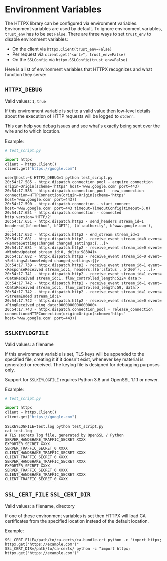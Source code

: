 Environment Variables
=====================

The HTTPX library can be configured via environment variables.
Environment variables are used by default. To ignore environment variables, `trust_env` has to be set `False`.
There are three ways to set `trust_env` to disable environment variables:

* On the client via `httpx.Client(trust_env=False)`
* Per request via `client.get("<url>", trust_env=False)`
* On the `SSLConfig` via `httpx.SSLConfig(trust_env=False)`

Here is a list of environment variables that HTTPX recognizes
and what function they serve:

`HTTPX_DEBUG`
-----------

Valid values: `1`, `true`

If this environment variable is set to a valid value then low-level
details about the execution of HTTP requests will be logged to `stderr`.

This can help you debug issues and see what's exactly being sent
over the wire and to which location.

Example:

```python
# test_script.py

import httpx
client = httpx.Client()
client.get("https://google.com")
```

```console
user@host:~$ HTTPX_DEBUG=1 python test_script.py
20:54:17.585 - httpx.dispatch.connection_pool - acquire_connection origin=Origin(scheme='https' host='www.google.com' port=443)
20:54:17.585 - httpx.dispatch.connection_pool - new_connection connection=HTTPConnection(origin=Origin(scheme='https' host='www.google.com' port=443))
20:54:17.590 - httpx.dispatch.connection - start_connect host='www.google.com' port=443 timeout=TimeoutConfig(timeout=5.0)
20:54:17.651 - httpx.dispatch.connection - connected http_version='HTTP/2'
20:54:17.651 - httpx.dispatch.http2 - send_headers stream_id=1 headers=[(b':method', b'GET'), (b':authority', b'www.google.com'), ...]
20:54:17.652 - httpx.dispatch.http2 - end_stream stream_id=1
20:54:17.681 - httpx.dispatch.http2 - receive_event stream_id=0 event=<RemoteSettingsChanged changed_settings:{...}>
20:54:17.681 - httpx.dispatch.http2 - receive_event stream_id=0 event=<WindowUpdated stream_id:0, delta:983041>
20:54:17.682 - httpx.dispatch.http2 - receive_event stream_id=0 event=<SettingsAcknowledged changed_settings:{}>
20:54:17.739 - httpx.dispatch.http2 - receive_event stream_id=1 event=<ResponseReceived stream_id:1, headers:[(b':status', b'200'), ...]>
20:54:17.741 - httpx.dispatch.http2 - receive_event stream_id=1 event=<DataReceived stream_id:1, flow_controlled_length:5224 data:>
20:54:17.742 - httpx.dispatch.http2 - receive_event stream_id=1 event=<DataReceived stream_id:1, flow_controlled_length:59, data:>
20:54:17.742 - httpx.dispatch.http2 - receive_event stream_id=1 event=<StreamEnded stream_id:1>
20:54:17.742 - httpx.dispatch.http2 - receive_event stream_id=0 event=<PingReceived ping_data:0000000000000000>
20:54:17.743 - httpx.dispatch.connection_pool - release_connection connection=HTTPConnection(origin=Origin(scheme='https' host='www.google.com' port=443))
```

`SSLKEYLOGFILE`
-----------

Valid values: a filename

If this environment variable is set, TLS keys will be appended to the specified file, creating it if it doesn't exist, whenever key material is generated or received. The keylog file is designed for debugging purposes only.

Support for `SSLKEYLOGFILE` requires Python 3.8 and OpenSSL 1.1.1 or newer.

Example:

```python
# test_script.py

import httpx
client = httpx.Client()
client.get("https://google.com")
```

```console
SSLKEYLOGFILE=test.log python test_script.py
cat test.log
# TLS secrets log file, generated by OpenSSL / Python
SERVER_HANDSHAKE_TRAFFIC_SECRET XXXX
EXPORTER_SECRET XXXX
SERVER_TRAFFIC_SECRET_0 XXXX
CLIENT_HANDSHAKE_TRAFFIC_SECRET XXXX
CLIENT_TRAFFIC_SECRET_0 XXXX
SERVER_HANDSHAKE_TRAFFIC_SECRET XXXX
EXPORTER_SECRET XXXX
SERVER_TRAFFIC_SECRET_0 XXXX
CLIENT_HANDSHAKE_TRAFFIC_SECRET XXXX
CLIENT_TRAFFIC_SECRET_0 XXXX
```

`SSL_CERT_FILE` `SSL_CERT_DIR`
-----------

Valid values: a filename, directory

If one of these environment variables is set then HTTPX will load
CA certificates from the specified location instead of the default
location.

Example:

```console
SSL_CERT_FILE=/path/to/ca-certs/ca-bundle.crt python -c "import httpx; httpx.get('https://example.com')"
SSL_CERT_DIR=/path/to/ca-certs/ python -c "import httpx; httpx.get('https://example.com')"
```
